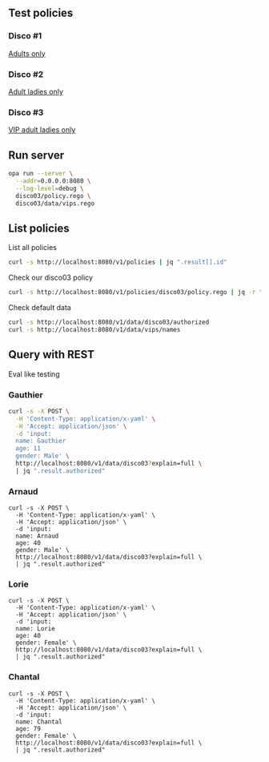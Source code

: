 
## Test policies

### Disco #1

[Adults only](disco01/README.md)

### Disco #2

[Adult ladies only](disco02/README.md)

### Disco #3

[VIP adult ladies only](disco03/README.md)

## Run server

```bash
opa run --server \
  --addr=0.0.0.0:8080 \
  --log-level=debug \
  disco03/policy.rego \
  disco03/data/vips.rego
```

## List policies

List all policies

```bash
curl -s http://localhost:8080/v1/policies | jq ".result[].id"
```

Check our disco03 policy

```bash
curl -s http://localhost:8080/v1/policies/disco03/policy.rego | jq -r ".result.raw"
```

Check default data

```bash
curl -s http://localhost:8080/v1/data/disco03/authorized
curl -s http://localhost:8080/v1/data/vips/names
```

## Query with REST

Eval like testing

### Gauthier

```bash
curl -s -X POST \
  -H 'Content-Type: application/x-yaml' \
  -H 'Accept: application/json' \
  -d 'input:
  name: Gauthier
  age: 11
  gender: Male' \
  http://localhost:8080/v1/data/disco03?explain=full \
  | jq ".result.authorized"
```

### Arnaud
```
curl -s -X POST \
  -H 'Content-Type: application/x-yaml' \
  -H 'Accept: application/json' \
  -d 'input:
  name: Arnaud
  age: 40
  gender: Male' \
  http://localhost:8080/v1/data/disco03?explain=full \
  | jq ".result.authorized"
```

### Lorie

```
curl -s -X POST \
  -H 'Content-Type: application/x-yaml' \
  -H 'Accept: application/json' \
  -d 'input:
  name: Lorie
  age: 40
  gender: Female' \
  http://localhost:8080/v1/data/disco03?explain=full \
  | jq ".result.authorized"
```

### Chantal

```
curl -s -X POST \
  -H 'Content-Type: application/x-yaml' \
  -H 'Accept: application/json' \
  -d 'input:
  name: Chantal
  age: 79
  gender: Female' \
  http://localhost:8080/v1/data/disco03?explain=full \
  | jq ".result.authorized"
```
